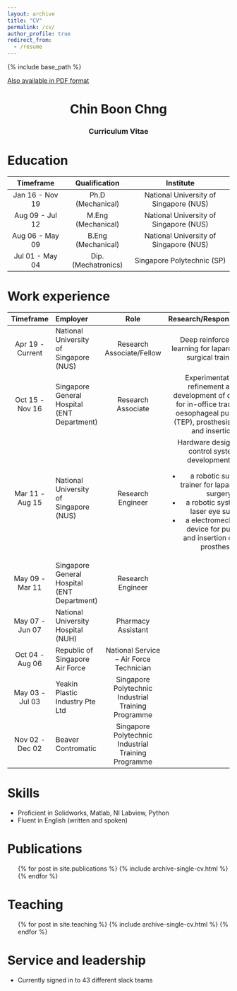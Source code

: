```yaml
---
layout: archive
title: "CV"
permalink: /cv/
author_profile: true
redirect_from:
  - /resume
---
```

{% include base_path %}

[Also available in PDF format](http://chngchinboon.github.io/files/paper1.pdf)

<h1 align="center">
Chin Boon Chng
</h1>
<h3 align="center">
Curriculum Vitae
</h3>




Education
======

| Timeframe         | Qualification         | Institute                                 |
| :--------:        |:------:              |:-------:                                 |
| Jan 16 - Nov 19   | Ph.D (Mechanical)    | National University of Singapore (NUS)   |
| Aug 09 - Jul 12   | M.Eng (Mechanical)   | National University of Singapore (NUS)   |
| Aug 06 - May 09   | B.Eng (Mechanical)   | National University of Singapore (NUS)   |
| Jul 01 - May 04   | Dip. (Mechatronics)   | Singapore Polytechnic (SP)               |



Work experience
======

| Timeframe | Employer | Role | Research/Responsibilities |
| :-----:|:---- |:------:  |:-------: |
| Apr 19 - Current   | National University of Singapore (NUS)    | Research Associate/Fellow   | Deep reinforcement learning for laparoscopic surgical training
| Oct 15 - Nov 16   | Singapore General Hospital (ENT Department)   | Research Associate   | Experimentation, refinement and development of devices for in-office tracheal-oesophageal puncture (TEP), prosthesis sizing and insertion|
| Mar 11 - Aug 15   | National University of Singapore (NUS)   | Research Engineer   | Hardware design and control system development of <ul><li> a robotic surgical trainer for laparoscopic surgery</li><li>a robotic system for laser eye surgery</li><li>a electromechanical device for puncture and insertion of voice prostheses </li></ul>|   
| May 09 - Mar 11   | Singapore General Hospital (ENT Department)   | Research Engineer               |
| May 07 - Jun 07   | National University Hospital (NUH)   | Pharmacy Assistant               |
| Oct 04 - Aug 06   | Republic of Singapore Air Force   | National Service – Air Force Technician                |
| May 03 - Jul 03   | Yeakin Plastic Industry Pte Ltd   | Singapore Polytechnic Industrial Training Programme               |
| Nov 02 - Dec 02   | Beaver Contromatic   | Singapore Polytechnic Industrial Training Programme               |



  
  
Skills
======
* Proficient in Solidworks, Matlab, NI Labview, Python
* Fluent in English (written and spoken)
  
Publications
======
  <ul>{% for post in site.publications %}
    {% include archive-single-cv.html %}
  {% endfor %}</ul>
  
Teaching
======
  <ul>{% for post in site.teaching %}
    {% include archive-single-cv.html %}
  {% endfor %}</ul>
  
Service and leadership
======
* Currently signed in to 43 different slack teams
